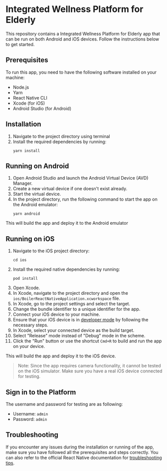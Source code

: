 # Integrated Wellness Platform for Elderly

This repository contains a Integrated Wellness Platform for Elderly app that can be run on both Android and iOS devices. Follow the instructions below to get started.

## Prerequisites

To run this app, you need to have the following software installed on your machine:

-   Node.js
-   Yarn
-   React Native CLI
-   Xcode (for iOS)
-   Android Studio (for Android)

## Installation

1. Navigate to the project directory using terminal
2. Install the required dependencies by running:
    ```
    yarn install
    ```

## Running on Android

1. Open Android Studio and launch the Android Virtual Device (AVD) Manager.
2. Create a new virtual device if one doesn't exist already.
3. Start the virtual device.
4. In the project directory, run the following command to start the app on the Android emulator:
    ```
    yarn android
    ```

This will build the app and deploy it to the Android emulator

## Running on iOS

1. Navigate to the iOS project directory:
    ```
    cd ios
    ```
2. Install the required native dependencies by running:
    ```
    pod install
    ```
3. Open Xcode.
4. In Xcode, navigate to the project directory and open the `ios/BoilerReactNativeApplication.xcworkspace` file.
5. In Xcode, go to the project settings and select the target.
6. Change the bundle identifier to a unique identifier for the app.
5. Connect your iOS device to your machine.
6. Ensure that your iOS device is in [developer mode](https://developer.apple.com/documentation/xcode/enabling-developer-mode-on-a-device) by following the necessary steps.
8. In Xcode, select your connected device as the build target.
9. Select "Release" mode instead of "Debug" mode in the scheme.
10. Click the "Run" button or use the shortcut `Cmd+R` to build and run the app on your device.

This will build the app and deploy it to the iOS device.

> Note: Since the app requires camera functionality, it cannot be tested on the iOS simulator. Make sure you have a real iOS device connected for testing.

## Sign in to the Platform

The username and password for testing are as following:
- Username: `admin`
- Password: `admin`

## Troubleshooting

If you encounter any issues during the installation or running of the app, make sure you have followed all the prerequisites and steps correctly. You can also refer to the official React Native documentation for [troubleshooting tips](https://reactnative.dev/docs/troubleshooting).
